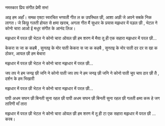 
नमस्कार प्रिय संगीत प्रेमी सभ!

आइ हम अहाँ। समक्ष एक्टा स्वरचित भगवती गीत ल क  उपस्थित छी,  आशा अछी जे अपने सबके निक लागत। जे किछु गलती होयत से क्षमा खराब, अगला गीत मैं सुधार के प्रयास मझधार में पड़ल छी , भेटल ने कोनो चारा
आओ ई मधुर संगीत के आनंद लिअ।


मझधार में परल छी भेटल ने कोनो चारा
ऑयल छी हम शरण में मैया तू ही एक  सहारा
मझधार में परल छी...

केकरा स जा क कहबै  , सुनतइ   के मोर पाती
केकरा स जा क कहबै , सुनतइ  के मोर पाती
दर दर स खा क ठोकर, आयल छी हम बेचारा

मझधार में परल छी भेटल ने कोनो चारा
मझधार में परल छी...
 
जप तप ने हम जनइ छी  जनि ने कोनो पाती 
जप तप ने हम जनइ छी  जनि ने कोनो पाती 
चुप चाप ठार छी तै , दर्शन के हम भिखारी

मझधार में परल छी भेटल ने कोनो चारा
मझधार में परल छी...

पापी अधम सघन छी बिनती सुना रहल छी
पापी अधम सघन छी बिनती सुना रहल छी
गलती क्षमा करू हे जग तारिणी माँ तारा

मझधार में परल छी भेटल ने कोनो चारा
ऑयल छी हम शरण में तू ही टा एक  सहारा
मझधार में परल छी ...
करब।


